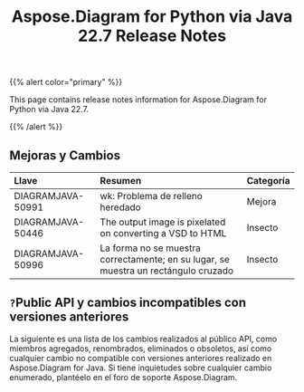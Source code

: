 ﻿---
title: Aspose.Diagram for Python via Java 22.7 Release Notes
type: docs
weight: 21
url: /es/java/aspose-diagram-for-python-via-java-22-7-release-notes/
---
{{% alert color="primary" %}}

This page contains release notes information for Aspose.Diagram for Python via Java 22.7.

{{% /alert %}}
## **Mejoras y Cambios**  ##

|**Llave**|**Resumen**|**Categoría**|
|:- |:- |:- |
|DIAGRAMJAVA-50991|wk: Problema de relleno heredado|Mejora|
|DIAGRAMJAVA-50446|The output image is pixelated on converting a VSD to HTML|Insecto|
|DIAGRAMJAVA-50996|La forma no se muestra correctamente; en su lugar, se muestra un rectángulo cruzado|Insecto|

## `?`**Public API y cambios incompatibles con versiones anteriores**
La siguiente es una lista de los cambios realizados al público API, como miembros agregados, renombrados, eliminados o obsoletos, así como cualquier cambio no compatible con versiones anteriores realizado en Aspose.Diagram for Java. Si tiene inquietudes sobre cualquier cambio enumerado, plantéelo en el foro de soporte Aspose.Diagram.

